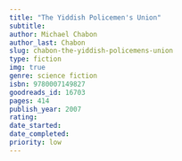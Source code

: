 ```yaml
---
title: "The Yiddish Policemen's Union"
subtitle: 
author: Michael Chabon
author_last: Chabon
slug: chabon-the-yiddish-policemens-union
type: fiction
img: true
genre: science fiction
isbn: 9780007149827
goodreads_id: 16703
pages: 414
publish_year: 2007 
rating: 
date_started:
date_completed:
priority: low
---
```

